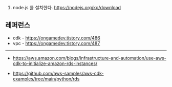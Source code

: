 
1. node.js 를 설치한다. https://nodejs.org/ko/download





## 레퍼런스 ##

* cdk - https://ongamedev.tistory.com/486
* vpc - https://ongamedev.tistory.com/487


--- 
* https://aws.amazon.com/blogs/infrastructure-and-automation/use-aws-cdk-to-initialize-amazon-rds-instances/



* https://github.com/aws-samples/aws-cdk-examples/tree/main/python/rds
